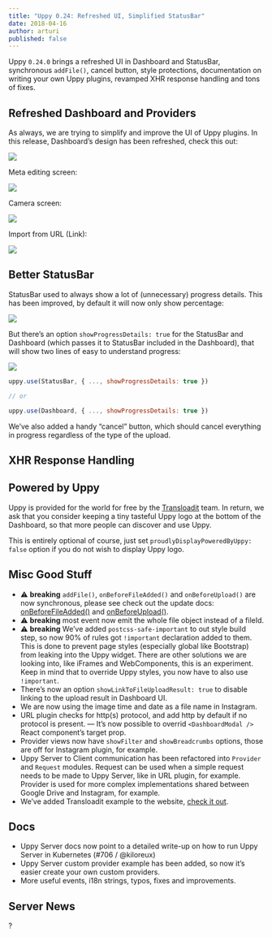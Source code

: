 ```yaml
---
title: "Uppy 0.24: Refreshed UI, Simplified StatusBar"
date: 2018-04-16
author: arturi
published: false
---
```


Uppy `0.24.0` brings a refreshed UI in Dashboard and StatusBar, synchronous `addFile()`, cancel button, style protections, documentation on writing your own Uppy plugins, revamped XHR response handling and tons of fixes.

<!--more-->

## Refreshed Dashboard and Providers

As always, we are trying to simplify and improve the UI of Uppy plugins. In this release, Dashboard’s design has been refreshed, check this out:

<img class="border" src="/images/blog/0.24/dashboard-main.jpg">

Meta editing screen:

<img class="border" src="/images/blog/0.24/dashboard-meta-edit.jpg">

Camera screen:

<img class="border" src="/images/blog/0.24/import-from-camera.jpg">

Import from URL (Link):

<img class="border" src="/images/blog/0.24/import-from-url.jpg">

## Better StatusBar

StatusBar used to always show a lot of (unnecessary) progress details. This has been improved, by default it will now only show percentage:

<img src="/images/blog/0.24/statusbar-2.jpg">

But there’s an option `showProgressDetails: true` for the StatusBar and Dashboard (which passes it to StatusBar included in the Dashboard), that will show two lines of easy to understand progress:

<img src="/images/blog/0.24/statusbar-1.jpg">

```js
uppy.use(StatusBar, { ..., showProgressDetails: true })

// or

uppy.use(Dashboard, { ..., showProgressDetails: true })
```

We’ve also added a handy “cancel” button, which should cancel everything in progress regardless of the type of the upload.

## XHR Response Handling



## Powered by Uppy

Uppy is provided for the world for free by the [Transloadit](https://transloadit.com) team. In return, we ask that you consider keeping a tiny tasteful Uppy logo at the bottom of the Dashboard, so that more people can discover and use Uppy.

This is entirely optional of course, just set `proudlyDisplayPoweredByUppy: false` option if you do not wish to display Uppy logo.

## Misc Good Stuff

- ⚠️ **breaking** `addFile()`, `onBeforeFileAdded()` and `onBeforeUpload()` are now synchronous, please see check out the update docs: [onBeforeFileAdded()](https://uppy.io/docs/uppy/#onBeforeFileAdded) and [onBeforeUpload()](https://uppy.io/docs/uppy/#onBeforeUpload).
- ⚠️ **breaking** most event now emit the whole file object instead of a fileId.
- ⚠️ **breaking** We’ve added `postcss-safe-important` to out style build step, so now 90% of rules got `!important` declaration added to them. This is done to prevent page styles (especially global like Bootstrap) from leaking into the Uppy widget. There are other solutions we are looking into, like iFrames and WebComponents, this is an experiment. Keep in mind that to override Uppy styles, you now have to also use `!important`.
- There’s now an option `showLinkToFileUploadResult: true` to disable linking to the upload result in Dashboard UI.
- We are now using the image time and date as a file name in Instagram.
- URL plugin checks for http(s) protocol, and add http by default if no protocol is present.
— It’s now possible to overrid `<DashboardModal />` React component’s target prop. 
- Provider views now have `showFilter` and `showBreadcrumbs` options, those are off for Instagram plugin, for example.
- Uppy Server to Client communication has been refactored into `Provider` and `Request` modules. Request can be used when a simple request needs to be made to Uppy Server, like in URL plugin, for example. Provider is used for more complex implementations shared between Google Drive and Instagram, for example.
- We’ve added Transloadit example to the website, [check it out](https://uppy.io/examples/transloadit/).

## Docs

- Uppy Server docs now point to a detailed write-up on how to run Uppy Server in Kubernetes (#706 / @kiloreux)
- Uppy Server custom provider example has been added, so now it’s easier create your own custom providers.
- More useful events, i18n strings, typos, fixes and improvements.

## Server News

?
